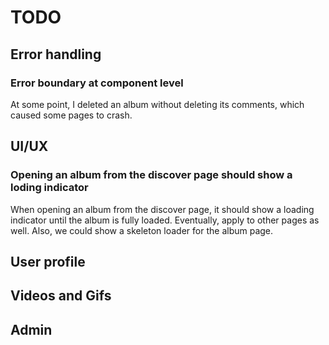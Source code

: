 # TODO

## Error handling

### Error boundary at component level

At some point, I deleted an album without deleting its comments, which caused some pages to crash.

## UI/UX

### Opening an album from the discover page should show a loding indicator

When opening an album from the discover page, it should show a loading indicator until the album is fully loaded. Eventually, apply to other pages as well. Also, we could show a skeleton loader for the album page.

## User profile

## Videos and Gifs

## Admin
